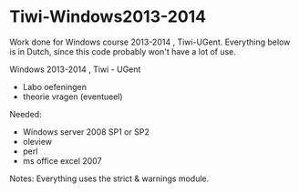 Tiwi-Windows2013-2014
=====================

Work done for Windows course 2013-2014 , Tiwi-UGent.
Everything below is in Dutch, since this code probably won't have a lot of use.

Windows 2013-2014 , Tiwi - UGent
* Labo oefeningen
* theorie vragen (eventueel)

Needed:
* Windows server 2008 SP1 or SP2
* oleview
* perl
* ms office excel 2007

Notes:
Everything uses the strict & warnings module.